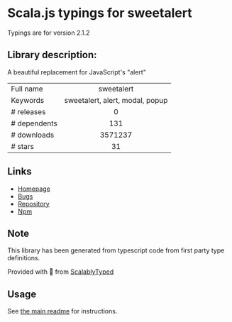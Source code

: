
# Scala.js typings for sweetalert

Typings are for version 2.1.2

## Library description:
A beautiful replacement for JavaScript's "alert"

|                    |                 |
| ------------------ | :-------------: |
| Full name          | sweetalert |
| Keywords           | sweetalert, alert, modal, popup |
| # releases         | 0 |
| # dependents       | 131 |
| # downloads        | 3571237 |
| # stars            | 31 |

## Links
- [Homepage](https://sweetalert.js.org/)
- [Bugs](https://github.com/t4t5/sweetalert/issues)
- [Repository](https://github.com/t4t5/sweetalert)
- [Npm](https://www.npmjs.com/package/sweetalert)
    


## Note
This library has been generated from typescript code from first party type definitions.

Provided with :purple_heart: from [ScalablyTyped](https://github.com/oyvindberg/ScalablyTyped)

## Usage
See [the main readme](../../readme.md) for instructions.


